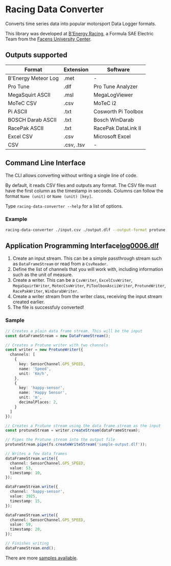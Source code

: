 # Racing Data Converter

Converts time series data into popular motorsport Data Logger formats.

This library was developed at [B'Energy Racing](https://benergyracing.com.br), a Formula SAE Electric Team from the [Facens University Center](https://facens.br).

## Outputs supported

| Format              | Extension  | Software            |
|---------------------|------------|---------------------|
| B'Energy Meteor Log | .met       | -                   |
| Pro Tune            | .dlf       | Pro Tune Analyzer   |
| MegaSquirt ASCII    | .msl       | MegaLogViewer       |
| MoTeC CSV           | .csv       | MoTeC i2            |
| Pi ASCII            | .txt       | Cosworth Pi Toolbox |
| BOSCH Darab ASCII   | .txt       | Bosch WinDarab      |
| RacePak ASCII       | .txt       | RacePak DataLink II |
| Excel CSV           | .csv       | Microsoft Excel     |
| CSV                 | .csv, .tsv | -                   |

## Command Line Interface

The CLI allows converting without writing a single line of code.

By default, it reads CSV files and outputs any format. The CSV file must have the first column as the timestamp in seconds. Columns can follow the format `Name (unit)` or `Name (unit) [key]`.

Type `racing-data-converter --help` for a list of options.

### Example
```sh
racing-data-converter ./input.csv ./output.dlf --output-format protune
```

## Application Programming Interface[log0006.dlf](log0006.dlf)

1. Create an input stream. This can be a simple passthrough stream such as `DataFrameStream` or read from a `CsvReader`.
2. Define the list of channels that you will work with, including information such as the unit of measure.
3. Create a writer. This can be a `CsvWriter`, `ExcelCsvWriter`, `MegaSquirtWriter`, `MotecCsvWriter`, `PiToolboxAsciiWriter`, `ProtuneWriter`, `RacePakWriter`, `WinDarabWriter`.
4. Create a writer stream from the writer class, receiving the input stream created earlier.
5. The file is successfuly converted!

### Sample

```ts
// Creates a plain data frame stream. This will be the input
const dataFrameStream = new DataFrameStream();

// Creates a Protune writer with two channels
const writer = new ProtuneWriter({
  channels: [
    {
      key: SensorChannel.GPS_SPEED,
      name: 'Speed',
      unit: 'Km/h',
    },
    {
      key: 'happy-sensor',
      name: 'Happy Sensor',
      unit: 'm',
      decimalPlaces: 2,
    }
  ]
});

// Creates a Protune stream using the data frame stream as the input
const protuneStream = writer.createStream(dataFrameStream);

// Pipes the Protune stream into the output file
protuneStream.pipe(fs.createWriteStream('sample-output.dlf'));

// Writes a few data frames
dataFrameStream.write({
  channel: SensorChannel.GPS_SPEED,
  value: 53,
  timestamp: 10,
});

dataFrameStream.write({
  channel: 'happy-sensor',
  value: 3925,
  timestamp: 15,
});

dataFrameStream.write({
  channel: SensorChannel.GPS_SPEED,
  value: 59,
  timestamp: 20,
});

// Finishes writing
dataFrameStream.end();
```

There are more [samples available](https://github.com/BenergyRacing/racing-data-converter/tree/main/test/samples).
